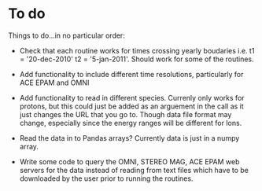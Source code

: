 # To do

Things to do...in no particular order:

- Check that each routine works for times crossing yearly boudaries i.e. t1 = '20-dec-2010' t2 = '5-jan-2011'. Should work for some of the routines.

- Add functionality to include different time resolutions, particularly for ACE EPAM and OMNI

- Add functionality to read in different species. Currenly only works for protons, but this could just be added as an arguement in the call as it just changes the URL that you go to. Though data file format may change, especially since the energy ranges will be different for Ions. 

- Read the data in to Pandas arrays? Currently data is just in a numpy array. 

- Write some code to query the OMNI, STEREO MAG, ACE EPAM web servers for the data instead of reading from text files which have to be downloaded by the user prior to running the routines.